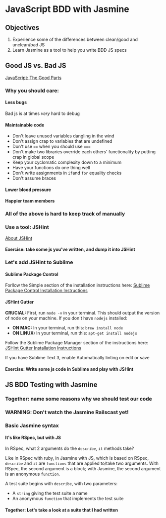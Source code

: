 # JavaScript BDD with Jasmine

## Objectives

1. Experience some of the differences between clean/good and unclean/bad JS
2. Learn Jasmine as a tool to help you write BDD JS specs

## Good JS vs. Bad JS

[JavaScript: The Good Parts](http://www.amazon.com/JavaScript-Good-Parts-Douglas-Crockford/dp/0596517742)

### Why you should care:

#### Less bugs

Bad js is at times *very* hard to debug

#### Maintainable code

* Don't leave unused variables dangling in the wind
* Don't assign crap to variables that are undefined
* Don't use `==` when you should use `===`
* Don't make two libraries override each others' functionality by putting crap in global scope
* Keep your cyclomatic complexity down to a minimum
* Have your functions do one thing well
* Don't write assignments in `if`and `for` equality checks
* Don't assume braces

#### Lower blood pressure

#### Happier team members

### All of the above is hard to keep track of manually

### Use a tool: JSHint

[About JSHint](http://www.jshint.com/about/)

#### Exercise: take some js you've written, and dump it into JSHint

### Let's add JSHint to Sublime

#### Sublime Package Control

Forllow the Simple section of the installation instructions here: [Sublime Package Control Installation Instructions](https://sublime.wbond.net/installation)

#### JSHint Gutter

**CRUCIAL:** First, run `node -v` in your terminal. This should output the version of node on your machine. If you don't have `nodejs` installed:

* **ON MAC:** In your terminal, run this: `brew install node`
* **ON LINUX:** In your terminal, run this: `apt-get install nodejs`

Follow the Sublime Package Manager section of the instructions here:
[JSHint Gutter Installation Instructions](https://sublime.wbond.net/packages/JSHint%20Gutter)

If you have Sublime Text 3, enable Automatically linting on edit or save

#### Exercise: Write some js code in Sublime and play with JSHint

## JS BDD Testing with Jasmine

### Together: name some reasons why we should test our code

### WARNING: Don't watch the Jasmine Railscast yet! 

### Basic Jasmine syntax

#### It's like RSpec, but with JS

In RSpec, what 2 arguments do the `describe`, `it` methods take?

Like in RSpec with ruby, in Jasmine with JS, which is based on RSpec, `describe` and `it` are `functions` that are applied to/take two arguments. With RSpec, the second argument is a block; with Jasmine, the second argument is an anonymous `function`.

A test suite begins with `describe`, with two parameters:

* A `string` giving the test suite a name
* An anonymous `function` that implements the test suite

#### Together: Let's take a look at a suite that I had written
